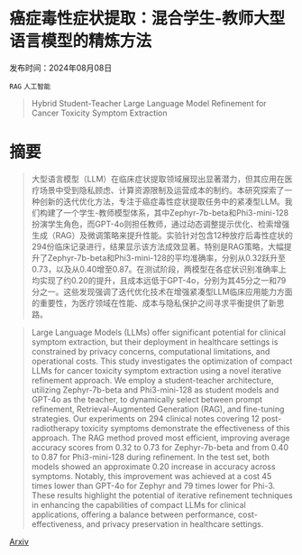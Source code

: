 # 癌症毒性症状提取：混合学生-教师大型语言模型的精炼方法

发布时间：2024年08月08日

`RAG` `人工智能`

> Hybrid Student-Teacher Large Language Model Refinement for Cancer Toxicity Symptom Extraction

# 摘要

> 大型语言模型（LLM）在临床症状提取领域展现出显著潜力，但其应用在医疗场景中受到隐私顾虑、计算资源限制及运营成本的制约。本研究探索了一种创新的迭代优化方法，专注于癌症毒性症状提取任务中的紧凑型LLM。我们构建了一个学生-教师模型体系，其中Zephyr-7b-beta和Phi3-mini-128扮演学生角色，而GPT-4o则担任教师，通过动态调整提示优化、检索增强生成（RAG）及微调策略来提升性能。实验针对包含12种放疗后毒性症状的294份临床记录进行，结果显示该方法成效显著。特别是RAG策略，大幅提升了Zephyr-7b-beta和Phi3-mini-128的平均准确率，分别从0.32跃升至0.73，以及从0.40增至0.87。在测试阶段，两模型在各症状识别准确率上均实现了约0.20的提升，且成本远低于GPT-4o，分别为其45分之一和79分之一。这些发现强调了迭代优化技术在增强紧凑型LLM临床应用能力方面的重要性，为医疗领域在性能、成本与隐私保护之间寻求平衡提供了新思路。

> Large Language Models (LLMs) offer significant potential for clinical symptom extraction, but their deployment in healthcare settings is constrained by privacy concerns, computational limitations, and operational costs. This study investigates the optimization of compact LLMs for cancer toxicity symptom extraction using a novel iterative refinement approach. We employ a student-teacher architecture, utilizing Zephyr-7b-beta and Phi3-mini-128 as student models and GPT-4o as the teacher, to dynamically select between prompt refinement, Retrieval-Augmented Generation (RAG), and fine-tuning strategies. Our experiments on 294 clinical notes covering 12 post-radiotherapy toxicity symptoms demonstrate the effectiveness of this approach. The RAG method proved most efficient, improving average accuracy scores from 0.32 to 0.73 for Zephyr-7b-beta and from 0.40 to 0.87 for Phi3-mini-128 during refinement. In the test set, both models showed an approximate 0.20 increase in accuracy across symptoms. Notably, this improvement was achieved at a cost 45 times lower than GPT-4o for Zephyr and 79 times lower for Phi-3. These results highlight the potential of iterative refinement techniques in enhancing the capabilities of compact LLMs for clinical applications, offering a balance between performance, cost-effectiveness, and privacy preservation in healthcare settings.

[Arxiv](https://arxiv.org/abs/2408.04775)